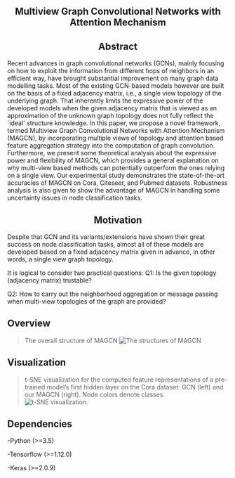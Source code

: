 ## <center>Multiview Graph Convolutional Networks with Attention Mechanism<center>

## <center>Abstract<center>
Recent advances in graph convolutional networks (GCNs), mainly focusing on how to exploit the information from different hops of neighbors in an efficient way, have brought substantial improvement on many graph data modelling tasks. Most of the existing GCN-based models however are built on the basis of a fixed adjacency matrix, i.e., a single view topology of the underlying graph. That inherently limits the expressive power of the developed models when the given adjacency matrix that is viewed as an approximation of the unknown graph topology does not fully reflect the `ideal' structure knowledge. In this paper, we propose a novel framework, termed Multiview Graph Convolutional Networks with Attention Mechanism (MAGCN), by incorporating multiple views of topology and attention based feature aggregation strategy into the computation of graph convolution. Furthermore, we present some theoretical analysis about the expressive power and flexibility of MAGCN, which provides a general explanation on why multi-view based methods can potentially outperform the ones relying on a single view. Our experimental study demonstrates the state-of-the-art accuracies of MAGCN on Cora, Citeseer, and Pubmed datasets. Robustness analysis is also given to show the advantage of MAGCN in handling some uncertainty issues in node classification tasks.

## <center>Motivation<center>
Despite that GCN and its variants/extensions have shown their great success on node classification tasks, almost all of these models are developed based on a fixed adjacency matrix given in advance, in other words, a single view graph topology.

It is logical to consider two practical questions: 
Q1: Is the given topology (adjacency matrix) trustable?

Q2: How to carry out the neighborhood aggregation or message passing when multi-view topologies of the graph are provided?

## Overview
>The overall structure of MAGCN
![The structures of MAGCN](https://github.com/ICML2020-submission/MAGCN/blob/master/images/MAGCN_structure.jpg)

## Visualization
>t-SNE visualization for the computed feature representations of a pre-trained model’s first hidden layer on the Cora dataset:
GCN (left) and our MAGCN (right). Node colors denote classes.
![t-SNE visualization.](https://github.com/ICML2020-submission/MAGCN/blob/master/images/visualization.jpg)

## Dependencies

-Python (>=3.5)

-Tensorflow (>=1.12.0)

-Keras (>=2.0.9)
